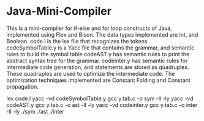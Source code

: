 # Java-Mini-Compiler
This is a mini-compiler for if-else and for loop constructs of Java, implemented using Flex and Bison. 
The data types implemented are int, and Boolean.
code.l is the lex file that recognizes the tokens.
codeSymbolTable.y is a Yacc file that contains the grammar, and semantic rules to build the symbol table
codeAST.y has semantic rules to print the abstract syntax tree for the grammar. 
codeinter.y has semantic rules for intermediate code generation, and statements are stored as quadruples. These quadruples are used to optimize the intermediate code. The optimization techniques implemented are Constant Folding and Constant propagation.

lex code.l
yacc -vd codeSymbolTable.y
gcc y.tab.c -o sym -ll -ly
yacc -vd codeAST.y
gcc y.tab.c -o ast -ll -ly
yacc -vd codeinter.y
gcc y.tab.c -o inter -ll -ly
./sym
./ast
./inter
